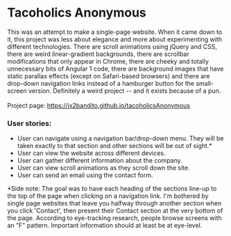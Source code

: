 # Tacoholics Anonymous
 
 This was an attempt to make a single-page website. When it came down to it, this project was less about elegance and more about experimenting with different technologies. There are scroll 
 animations using jQuery and CSS, there are weird linear-gradient backgrounds, there are scrollbar modifications that only appear in Chrome, there are cheeky and totally unnecessary bits of Angular 1 code, there are background images that have static parallax effects (except on Safari-based browsers) and there are drop-down navigation links 
 instead of a hamburger button for the small-screen version. Definitely a weird project -- and it exists because of a pun. 
 <br/><br/>
 Project page: https://jx2bandito.github.io/tacoholicsAnonymous
  
### User stories: <br />
* User can navigate using a navigation bar/drop-down menu. They will be taken exactly to that section and other sections will be out of sight.*
* User can view the website across different devices.
* User can gather different information about the company.
* User can view scroll animations as they scroll down the site.
* User can send an email using the contact form.



*Side note: The goal was to have each heading of the sections line-up to the top of the page when clicking on a navigation link. I'm bothered by 
single page websites that leave you halfway through another section when you click 'Contact', then present their Contact section at the very bottom of the page. 
According to eye-tracking research, people browse screens with an "F" pattern. Important information should at least be at eye-level.
